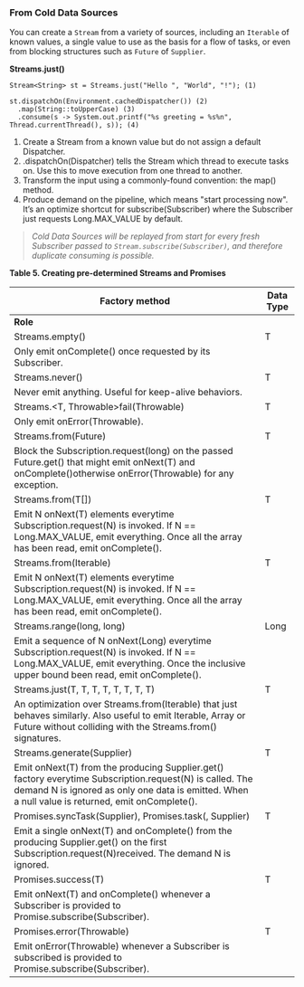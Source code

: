 
### From Cold Data Sources

You can create a `Stream` from a variety of sources, including an `Iterable` of known values, a single value to use as the basis for a flow of tasks, or even from blocking structures such as `Future` of `Supplier`.

**Streams.just()**

```
Stream<String> st = Streams.just("Hello ", "World", "!"); (1)

st.dispatchOn(Environment.cachedDispatcher()) (2)
  .map(String::toUpperCase) (3)
  .consume(s -> System.out.printf("%s greeting = %s%n", Thread.currentThread(), s)); (4)
```

1. Create a Stream from a known value but do not assign a default Dispatcher.
1. .dispatchOn(Dispatcher) tells the Stream which thread to execute tasks on. Use this to move execution from one thread to another.
1. Transform the input using a commonly-found convention: the map() method.
1. Produce demand on the pipeline, which means "start processing now". It’s an optimize shortcut for subscribe(Subscriber) where the Subscriber just requests Long.MAX_VALUE by default.

> *Cold Data Sources will be replayed from start for every fresh Subscriber passed to `Stream.subscribe(Subscriber)`, and therefore duplicate consuming is possible.*

**Table 5. Creating pre-determined Streams and Promises**

|Factory method|Data Type|
|--------------|---------|
|**Role**||
|Streams.<T>empty()|T|
|Only emit onComplete() once requested by its Subscriber.||
|Streams.<T>never()|T|
|Never emit anything. Useful for keep-alive behaviors.||
|Streams.<T, Throwable>fail(Throwable)|T|
|Only emit onError(Throwable).||
|Streams.from(Future<T>)|T|
|Block the Subscription.request(long) on the passed Future.get() that might emit onNext(T) and onComplete()otherwise onError(Throwable) for any exception.||
|Streams.from(T[])|T|
|Emit N onNext(T) elements everytime Subscription.request(N) is invoked. If N == Long.MAX_VALUE, emit everything. Once all the array has been read, emit onComplete().||
|Streams.from(Iterable<T>)|T|
|Emit N onNext(T) elements everytime Subscription.request(N) is invoked. If N == Long.MAX_VALUE, emit everything. Once all the array has been read, emit onComplete().||
|Streams.range(long, long)|Long|
|Emit a sequence of N onNext(Long) everytime Subscription.request(N) is invoked. If N == Long.MAX_VALUE, emit everything. Once the inclusive upper bound been read, emit onComplete().||
|Streams.just(T, T, T, T, T, T, T, T)|T|
|An optimization over Streams.from(Iterable) that just behaves similarly. Also useful to emit Iterable, Array or Future without colliding with the Streams.from() signatures.||
|Streams.generate(Supplier<T>)|T|
|Emit onNext(T) from the producing Supplier.get() factory everytime Subscription.request(N) is called. The demand N is ignored as only one data is emitted. When a null value is returned, emit onComplete().||
|Promises.syncTask(Supplier<T>), Promises.task(, Supplier<T>)|T|
|Emit a single onNext(T) and onComplete() from the producing Supplier.get() on the first Subscription.request(N)received. The demand N is ignored.||
|Promises.success(T)|T|
|Emit onNext(T) and onComplete() whenever a Subscriber is provided to Promise.subscribe(Subscriber).||
|Promises.<T>error(Throwable)|T|
|Emit onError(Throwable) whenever a Subscriber is subscribed is provided to Promise.subscribe(Subscriber).||